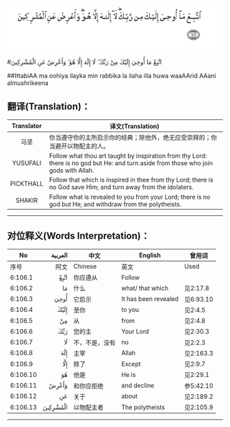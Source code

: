 ![006:106](images/006_106.gif)

#اتَّبِعْ مَا أُوحِيَ إِلَيْكَ مِنْ رَبِّكَ ۖ لَا إِلَٰهَ إِلَّا هُوَ ۖ وَأَعْرِضْ عَنِ الْمُشْرِكِينَ 

##IttabiAA ma oohiya ilayka min rabbika la ilaha illa huwa waaAArid AAani almushrikeena 

## 翻译(Translation)：

| Translator | 译文(Translation)                                            |
| :--------: | ------------------------------------------------------------ |
|    马坚    | 你当遵守你的主所启示你的经典；除他外，绝无应受崇拜的；你当避开以物配主的人。 |
|  YUSUFALI  | Follow what thou art taught by inspiration from thy Lord: there is no god but He: and turn aside from those who join gods with Allah. |
| PICKTHALL  | Follow that which is inspired in thee from thy Lord; there is no God save Him; and turn away from the idolaters. |
|   SHAKIR   | Follow what is revealed to you from your Lord; there is no god but He; and withdraw from the polytheists. |

---

## 对位释义(Words Interpretation)：

| No   | العربية | 中文    | English | 曾用词 |
| ---- | ------: | ------- | ------- | ------ |
| 序号 |    阿文 | Chinese | 英文    | Used   |
| 6:106.1  | اتَّبِعْ     | 你应遵从       | Follow               |           |
| 6:106.2  | مَا       | 什么           | what/ that which     | 见2:17.8  |
| 6:106.3  | أُوحِيَ     | 它启示         | It has been revealed | 见6:93.10 |
| 6:106.4  | إِلَيْكَ     | 至你           | to you               | 见2:4.5   |
| 6:106.5  | مِنْ       | 从             | from                 | 见2:4.8   |
| 6:106.6  | رَبِّكَ      | 您的主         | Your Lord            | 见2:30.3  |
| 6:106.7  | لَا       | 不，不是，没有 | no                   | 见2:2.3   |
| 6:106.8  | إِلَٰهَ      | 主宰           | Allah                | 见2:163.3 |
| 6:106.9  | إِلَّا      | 除了           | Except               | 见2:9.7   |
| 6:106.10 | هُوَ       | 他是           | He is                | 见2:29.1  |
| 6:106.11 | وَأَعْرِضْ    | 和你应拒绝     | and decline          | 参5:42.10 |
| 6:106.12 | عَنِ       | 关于           | about                | 见2:189.2 |
| 6:106.13 | الْمُشْرِكِينَ | 以物配主者     | The polytheists      | 见2:105.9 |

---
